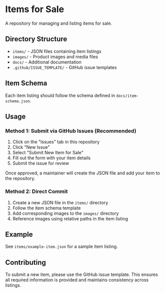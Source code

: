 # Items for Sale

A repository for managing and listing items for sale.

## Directory Structure

- `items/` - JSON files containing item listings
- `images/` - Product images and media files
- `docs/` - Additional documentation
- `.github/ISSUE_TEMPLATE/` - GitHub issue templates

## Item Schema

Each item listing should follow the schema defined in `docs/item-schema.json`.

## Usage

### Method 1: Submit via GitHub Issues (Recommended)

1. Click on the "Issues" tab in this repository
2. Click "New Issue"
3. Select "Submit New Item for Sale"
4. Fill out the form with your item details
5. Submit the issue for review

Once approved, a maintainer will create the JSON file and add your item to the repository.

### Method 2: Direct Commit

1. Create a new JSON file in the `items/` directory
2. Follow the item schema template
3. Add corresponding images to the `images/` directory
4. Reference images using relative paths in the item listing

## Example

See `items/example-item.json` for a sample item listing.

## Contributing

To submit a new item, please use the GitHub issue template. This ensures all required information is provided and maintains consistency across listings.
